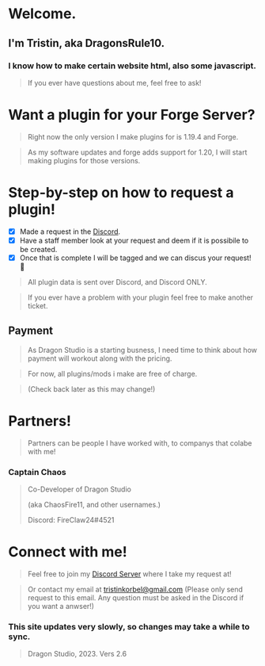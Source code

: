# Welcome.
## I'm Tristin, aka DragonsRule10.

### I know how to make certain website html, also some javascript.
> If you ever have questions about me, feel free to ask!

# Want a plugin for your Forge Server?
> Right now the only version I make plugins for is 1.19.4 and Forge.

> As my software updates and forge adds support for 1.20, I will start making plugins for those versions.

# Step-by-step on how to request a plugin!
- [x] Made a request in the [Discord](https://discord.gg/55kXaX8zx4).
- [x] Have a staff member look at your request and deem if it is possibile to be created.
- [x] Once that is complete I will be tagged and we can discus your request! 🎉

> All plugin data is sent over Discord, and Discord ONLY.

> If you ever have a problem with your plugin feel free to make another ticket.

## Payment
>As Dragon Studio is a starting busness, I need time to think about how payment will workout along with the pricing.

>For now, all plugins/mods i make are free of charge.

>(Check back later as this may change!)

# Partners!
> Partners can be people I have worked with, to companys that colabe with me!
### Captain Chaos
>Co-Developer of Dragon Studio
>
>(aka ChaosFire11, and other usernames.)
>
>Discord: FireClaw24#4521


# Connect with me!
> Feel free to join my [Discord Server](https://discord.gg/55kXaX8zx4) where I take my request at! 

> Or contact my email at tristinkorbel@gmail.com (Please only send request to this email. Any question must be asked in the Discord if you want a anwser!)


### This site updates very slowly, so changes may take a while to sync.
>Dragon Studio, 2023. Vers 2.6
